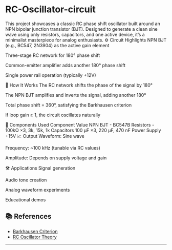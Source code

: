 # RC-Oscillator-circuit
This project showcases a classic RC phase shift oscillator built around an NPN bipolar junction transistor (BJT). Designed to generate a clean sine wave using only resistors, capacitors, and one active device, it’s a minimalist masterpiece for analog enthusiasts.
⚙️ Circuit Highlights
NPN BJT (e.g., BC547, 2N3904) as the active gain element

Three-stage RC network for 180° phase shift

Common-emitter amplifier adds another 180° phase shift

Single power rail operation (typically +12V)

🧠 How It Works
The RC network shifts the phase of the signal by 180°

The NPN BJT amplifies and inverts the signal, adding another 180°

Total phase shift = 360°, satisfying the Barkhausen criterion

If loop gain ≥ 1, the circuit oscillates naturally

🧪 Components Used
Component	Value
NPN BJT - BC547B
Resistors -	100kΩ ×3, 3k, 15k, 1k
Capacitors	100 µF ×3, 220 µF, 470 nF
Power Supply	+15V
📈 Output
Waveform: Sine wave

Frequency: ~100 kHz (tunable via RC values)

Amplitude: Depends on supply voltage and gain

🛠️ Applications
Signal generation

Audio tone creation

Analog waveform experiments

Educational demos

## 📚 References

- [Barkhausen Criterion](https://en.wikipedia.org/wiki/Barkhausen_stability_criterion)
- [RC Oscillator Theory](https://www.electronics-tutorials.ws/oscillator/rc_oscillator.html)

---

